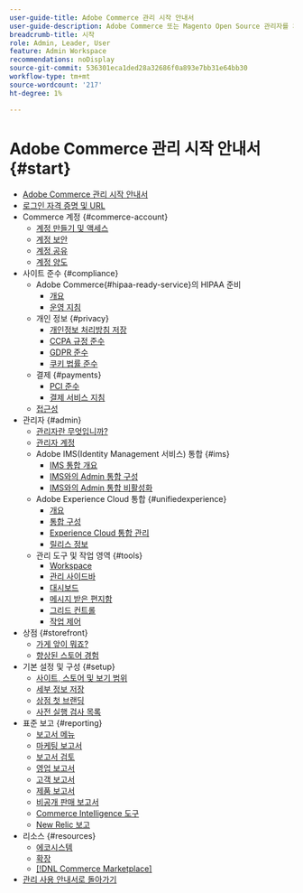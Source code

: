```yaml
---
user-guide-title: Adobe Commerce 관리 시작 안내서
user-guide-description: Adobe Commerce 또는 Magento Open Source 관리자를 처음 사용하는 경우  [!DNL Commerce] 에코시스템의 리소스를 검색하고 고객 여정에 따라 스토어를 탐색하며 주요 관리 기능에 대해 알아보십시오.
breadcrumb-title: 시작
role: Admin, Leader, User
feature: Admin Workspace
recommendations: noDisplay
source-git-commit: 536301eca1ded28a32686f0a893e7bb31e64bb30
workflow-type: tm+mt
source-wordcount: '217'
ht-degree: 1%

---
```



# Adobe Commerce 관리 시작 안내서 {#start}

+ [Adobe Commerce 관리 시작 안내서](guide-overview.md)
+ [로그인 자격 증명 및 URL](login-urls.md)
+ Commerce 계정 {#commerce-account}
   + [계정 만들기 및 액세스](commerce-account-create.md)
   + [계정 보안](commerce-account-secure.md)
   + [계정 공유](commerce-account-share.md)
   + [계정 양도](commerce-account-transfer.md)
+ 사이트 준수 {#compliance}
   + Adobe Commerce{#hipaa-ready-service}의 HIPAA 준비
      + [개요](hipaa/overview.md)
      + [운영 지침](hipaa/operations.md)
   + 개인 정보 {#privacy}
      + [개인정보 처리방침 저장](privacy-policy.md)
      + [CCPA 규정 준수](compliance-ccpa.md)
      + [GDPR 준수](compliance-gdpr.md)
      + [쿠키 법률 준수](compliance-cookie-law.md)
   + 결제 {#payments}
      + [PCI 준수](compliance-pci.md)
      + [결제 서비스 지침](compliance-payment-services-directive.md)
   + [접근성](navigation-accessibility.md)
+ 관리자 {#admin}
   + [관리자란 무엇입니까?](admin.md)
   + [관리자 계정](admin-signin.md)
   + Adobe IMS(Identity Management 서비스) 통합 {#ims}
      + [IMS 통합 개요](adobe-ims-integration-overview.md)
      + [IMS와의 Admin 통합 구성](adobe-ims-config.md)
      + [IMS와의 Admin 통합 비활성화](adobe-ims-disable.md)
   + Adobe Experience Cloud 통합 {#unifiedexperience}
      + [개요](admin-unified-experience-integration-overview.md)
      + [통합 구성](admin-unified-experience-integration-configure.md)
      + [Experience Cloud 통합 관리](admin-unified-experience-integration-manage.md)
      + [릴리스 정보](admin-unified-experience-release-notes.md)
   + 관리 도구 및 작업 영역 {#tools}
      + [Workspace](admin-workspace.md)
      + [관리 사이드바](admin-menu.md)
      + [대시보드](admin-dashboard.md)
      + [메시지 받은 편지함](admin-message-inbox.md)
      + [그리드 컨트롤](admin-grid-controls.md)
      + [작업 제어](admin-actions-control.md)
+ 상점 {#storefront}
   + [가게 앞이 뭐죠?](storefront.md)
   + [향상된 스토어 경험](enhanced-experiences.md)
+ 기본 설정 및 구성 {#setup}
   + [사이트, 스토어 및 보기 범위](websites-stores-views.md)
   + [세부 정보 저장](store-details.md)
   + [상점 첫 브랜딩](storefront-branding.md)
   + [사전 실행 검사 목록](prelaunch-checklist.md)
+ 표준 보고 {#reporting}
   + [보고서 메뉴](reports-menu.md)
   + [마케팅 보고서](marketing-reports.md)
   + [보고서 검토](review-reports.md)
   + [영업 보고서](sales-reports.md)
   + [고객 보고서](customer-reports.md)
   + [제품 보고서](product-reports.md)
   + [비공개 판매 보고서](private-sales-reports.md)
   + [Commerce Intelligence 도구](business-intelligence.md)
   + [New Relic 보고](new-relic-reporting.md)
+ 리소스 {#resources}
   + [에코시스템](resources.md)
   + [확장](extensions.md)
   + [[!DNL Commerce Marketplace]](commerce-marketplace.md)
+ [관리 사용 안내서로 돌아가기](https://experienceleague.adobe.com/en/docs/commerce-admin/user-guides/home)

